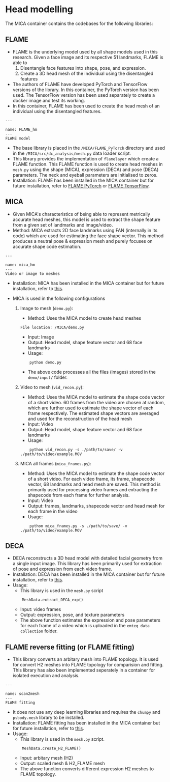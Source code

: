 # Head modelling

The MICA container contains the codebases for the following libraries:

## FLAME
- FLAME is the underlying model used by all shape models used in this research. Given a face image and its respective 51 landmarks, FLAME is able to
    1. Disentangle face features into shape, pose, and expression.
    2. Create a 3D head mesh of the individual using the disentangled features
- The authors of FLAME have developed PyTorch and TensorFlow versions of the library. In this container, the PyTorch version has been used. The TensorFlow version has been used separately to create a docker image and test its working.
- In this container, FLAME has been used to create the head mesh of an individual using the disentangled features.

```{figure} /images/FLAME.png
---

name: FLAME_hm
---
FLAME model
```

- The base library is placed in the ```/MICA/FLAME_PyTorch``` directory and used in the ```/MICA/src/dc_analysis/mesh.py``` data loader script.
- This library provides the implementation of ```flamelayer``` which create a FLAME function. This FLAME function is used to create head meshes in ```mesh.py``` using the shape (MICA), expression (DECA) and pose (DECA) parameters. The neck and eyeball parameters are initialised to zeros.
- Installation: FLAME has been installed in the MICA container but for future installation, refer to [FLAME PyTorch](https://github.com/soubhiksanyal/FLAME_PyTorch) or [FLAME TensorFlow](https://github.com/TimoBolkart/TF_FLAME). 

## MICA
- Given MICA's characteristics of being able to represent metrically accurate head meshes, this model is used to extract the shape feature from a given set of landmarks and image/video.
- Method: MICA extracts 2D face landmarks using FAN (internally in its code) which are used for estimating the face shape vector. This method produces a neutral pose & expression mesh and purely focuses on accurate shape code estimation.

```{figure} /images/video_to_mesh.png
---

name: mica_hm
---
Video or image to meshes
```

- Installation: MICA has been installed in the MICA container but for future installation, refer to [this](https://github.com/Zielon/MICA/tree/master). 

- MICA is used in the following configurations
    1. Image to mesh (```demo.py```): 
        - Method: Uses the MICA model to create head meshes 
        ```{note}
        File location: /MICA/demo.py
        ```
        - Input: Image
        - Output: Head model, shape feature vector and 68 face landmarks
        - Usage:
        ```
            python demo.py
        ```
        - The above code processes all the files (images) stored in the ```demo/input/``` folder.

    2. Video to mesh (```vid_recon.py```):
        - Method: Uses the MICA model to estimate the shape code vector of a short video. 60 frames from the video are chosen at random, which are further used to estimate the shape vector of each frame respectively. The estimated shape vectors are averaged and used for the reconstruction of the head mesh
        - Input: Video
        - Output: Head model, shape feature vector and 68 face landmarks
        - Usage:
        ```
            python vid_recon.py -s ./path/to/save/ -v ./path/to/video/example.MOV
        ```

    3. MICA all frames (```mica_frames.py```):
        - Method: Uses the MICA model to estimate the shape code vector of a short video. For each video frame, its frame, shapecode vector, 68 landmarks and head mesh are saved. This method is primarily used for processing video frames and extracting the shapecode from each frame for further analysis. 
        - Input: Video
        - Output: frames, landmarks, shapecode vector and head mesh for each frame in the video
        - Usage:
        ```
            python mica_frames.py -s ./path/to/save/ -v ./path/to/video/example.MOV
        ```

## DECA
- DECA reconstructs a 3D head model with detailed facial geometry from a single input image. This library has been primarily used for extraction of pose and expression from each video frame. 
- Installation: DECA has been installed in the MICA container but for future installation, refer to [this](https://github.com/yfeng95/DECA). 
- Usage: 
    - This library is used in the ```mesh.py``` script
    ```
        MeshData.extract_DECA_exp()
    ```
    - Input: video frames
    - Output: expression, pose, and texture parameters
    - The above function estimates the expression and pose parameters for each frame of a video which is uploaded in the ```emteq data collection``` folder.

## FLAME reverse fitting (or FLAME fitting)
- This library converts an arbitary mesh into FLAME topology. It is used for convert H2 meshes into FLAME topology for comparision and fitting. This library has also been implemented seperately in a container for isolated execution and analysis.

```{figure} /images/scan2mesh.png
---

name: scan2mesh
---
FLAME fitting
```

- It does not use any deep learning libraries and requires the ```chumpy``` and ```psbody.mesh``` library to be installed.
- Installation: FLAME fitting has been installed in the MICA container but for future installation, refer to [this](https://github.com/Rubikplayer/flame-fitting).
- Usage:
    - This library is used in the ```mesh.py``` script.
    ```
        MeshData.create_H2_FLAME()
    ```
    - Input: arbitary mesh (H2)
    - Output: scaled mesh & H2_FLAME mesh
    - The above function converts different expression H2 meshes to FLAME topology.


